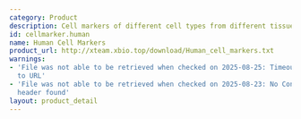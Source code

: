 ```yaml
---
category: Product
description: Cell markers of different cell types from different tissues in human
id: cellmarker.human
name: Human Cell Markers
product_url: http://xteam.xbio.top/download/Human_cell_markers.txt
warnings:
- 'File was not able to be retrieved when checked on 2025-08-25: Timeout connecting
  to URL'
- 'File was not able to be retrieved when checked on 2025-08-23: No Content-Length
  header found'
layout: product_detail
---
```


